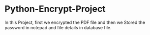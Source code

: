# Python-Encrypt-Project
In this Project, first we encrypted the PDF file and then we Stored the password in notepad and file details in database file.
